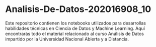 # Analisis-De-Datos-202016908_10
Este repositorio contienen los notebooks utilizados para desarrollas habilidades técnicas en Ciencia de Datos y Machine Learning. Aquí encontrarás todo el material relacionado al curso Análisis de Datos impartido por la Universidad Nacional Abierta y a Distancia.
